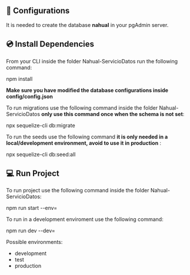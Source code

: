 ﻿## 🔌 Configurations

It is needed to create the database **nahual** in your pgAdmin server.

## 💿 Install Dependencies

From your CLI inside the folder Nahual-ServicioDatos run the following command:

npm install

**Make sure you have modified the database configurations inside config/config.json**

To run migrations use the following command inside the folder Nahual-ServicioDatos **only use this command once when the schema is not set**:

npx sequelize-cli db:migrate

To run the seeds use the following command **it is only needed in a local/development environment, avoid to use it in production** :

npx sequelize-cli db:seed:all

## 💻 Run Project

To run project use the following command inside the folder Nahual-ServicioDatos:

npm run start --env=<environment>

To run in a development enviroment use the following command:

npm run dev --dev=<enviroment>


Possible environments:

* development
* test
* production